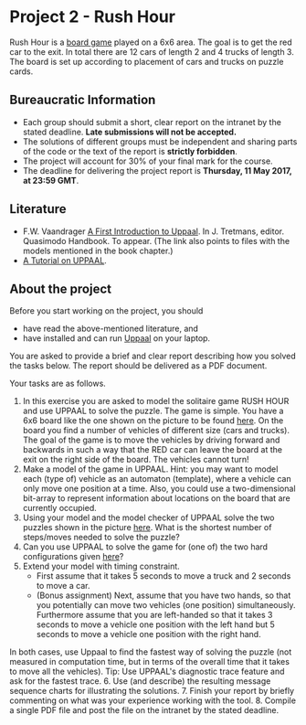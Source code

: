 # Project 2 - Rush Hour

Rush Hour is a [board game](https://en.wikipedia.org/wiki/Rush_Hour_\(board_game\)) played on a 6x6 area. The goal is to get the red car to the exit. In total there are 12 cars of length 2 and 4 trucks of length 3. The board is set up according to placement of cars and trucks on puzzle cards.

## Bureaucratic Information

* Each group should submit a short, clear report on the intranet by the stated deadline. **Late submissions will not be accepted.**
* The solutions of different groups must be independent and sharing parts of the code or the text of the report is **strictly forbidden**.
* The project will account for 30% of your final mark for the course.
* The deadline for delivering the project report is **Thursday, 11 May 2017, at 23:59 GMT**.

## Literature
* F.W. Vaandrager [A First Introduction to Uppaal](http://www.mbsd.cs.ru.nl/publications/papers/fvaan/handbookuppaal/). In J. Tretmans, editor. Quasimodo Handbook. To appear. (The link also points to files with the models mentioned in the book chapter.)
* [A Tutorial on UPPAAL](http://www.it.uu.se/research/group/darts/papers/texts/new-tutorial.pdf).

## About the project

Before you start working on the project, you should
* have read the above-mentioned literature, and
* have installed and can run [Uppaal](http://www.uppaal.org/) on your laptop.

You are asked to provide a brief and clear report describing how you solved the tasks below. The report should be delivered as a PDF document.

Your tasks are as follows.

1. In this exercise you are asked to model the solitaire game RUSH HOUR and use UPPAAL to solve the puzzle. The game is simple. You have a 6x6 board like the one shown on the picture to be found [here](http://www.ru.is/faculty/luca/MV09SPRING/rush.png). On the board you find a number of vehicles of different size (cars and trucks). The goal of the game is to move the vehicles by driving forward and backwards in such a way that the RED car can leave the board at the exit on the right side of the board. The vehicles cannot turn!
2. Make a model of the game in UPPAAL. Hint: you may want to model each (type of) vehicle as an automaton (template), where a vehicle can only move one position at a time. Also, you could use a two-dimensional bit-array to represent information about locations on the board that are currently occupied.
3. Using your model and the model checker of UPPAAL solve the two puzzles shown in the picture [here](http://www.ru.is/faculty/luca/MV09SPRING/puzzle.jpg). What is the shortest number of steps/moves needed to solve the puzzle?
4. Can you use UPPAAL to solve the game for (one of) the two hard configurations given [here](http://quomodocumque.wordpress.com/2012/02/18/the-hardest-rush-hour-position/)?
5. Extend your model with timing constraint.
	* First assume that it takes 5 seconds to move a truck and 2 seconds to move a car.
	* (Bonus assignment) Next, assume that you have two hands, so that you potentially can move two vehicles (one position) simultaneously. Furthermore assume that you are left-handed so that it takes 3 seconds to move a vehicle one position with the left hand but 5 seconds to move a vehicle one position with the right hand.

In both cases, use Uppaal to find the fastest way of solving the puzzle (not measured in computation time, but in terms of the overall time that it takes to move all the vehicles). Tip: Use UPPAAL's diagnostic trace feature and ask for the fastest trace.
6. Use (and describe) the resulting message sequence charts for illustrating the solutions.
7. Finish your report by briefly commenting on what was your experience working with the tool.
8. Compile a single PDF file and post the file on the intranet by the stated deadline.